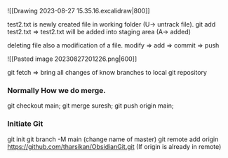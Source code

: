 ![[Drawing 2023-08-27 15.35.16.excalidraw|800]]

test2.txt is newly created file in working folder (U-> untrack file). 
git add test2.txt => test2.txt will be added into staging area (A-> added)

deleting file also a modification of a file. 
modify => add => commit => push 

![[Pasted image 20230827201226.png|600]]

git fetch => bring all changes of know branches to local git repository 


### Normally How we do merge. 
git checkout main;
git merge suresh;
git push origin main;


### Initiate Git
git init
git branch -M main (change name of master)
git remote add origin https://github.com/tharsikan/ObsidianGit.git (If origin is already in remote)


